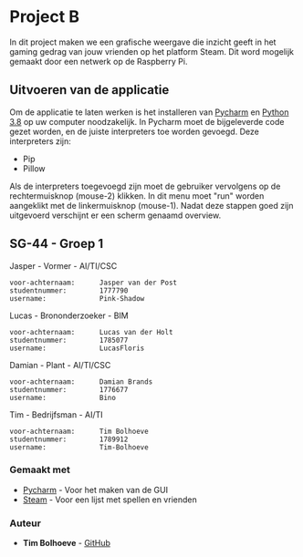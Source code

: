 # Project B
In dit project maken we een grafische weergave die inzicht geeft in het gaming gedrag van jouw vrienden op het 
platform Steam. Dit word mogelijk gemaakt door een netwerk op de Raspberry Pi.

## Uitvoeren van de applicatie

Om de applicatie te laten werken is het installeren van [Pycharm](https://download.jetbrains.com/python/pycharm-professional-2020.2.1.exe) en [Python 3.8](https://www.python.org/ftp/python/3.8.6/python-3.8.6-amd64.exe) op uw computer noodzakelijk.
In Pycharm moet de bijgeleverde code gezet worden, en de juiste interpreters toe worden gevoegd.
Deze interpreters zijn:
* Pip
* Pillow

Als de interpreters toegevoegd zijn moet de gebruiker vervolgens op de rechtermuisknop (mouse-2) klikken. In dit menu moet "run" worden aangeklikt met de linkermuisknop (mouse-1). Nadat deze stappen goed zijn uitgevoerd verschijnt er een scherm genaamd overview.

## SG-44 - Groep 1

Jasper - Vormer - AI/TI/CSC
```
voor-achternaam:      Jasper van der Post
studentnummer:        1777790
username:             Pink-Shadow
```

Lucas - Brononderzoeker - BIM
```
voor-achternaam:      Lucas van der Holt
studentnummer:        1785077
username:             LucasFloris
```

Damian - Plant - AI/TI/CSC
```
voor-achternaam:      Damian Brands
studentnummer:        1776677
username:             Bino
```

Tim - Bedrijfsman - AI/TI
```
voor-achternaam:      Tim Bolhoeve
studentnummer:        1789912
username:             Tim-Bolhoeve
```

### Gemaakt met

* [Pycharm](https://www.jetbrains.com/pycharm/) - Voor het maken van de GUI
* [Steam](https://store.steampowered.com/) - Voor een lijst met spellen en vrienden

### Auteur

* **Tim Bolhoeve** - [GitHub](https://github.com/Tim-Bolhoeve)
